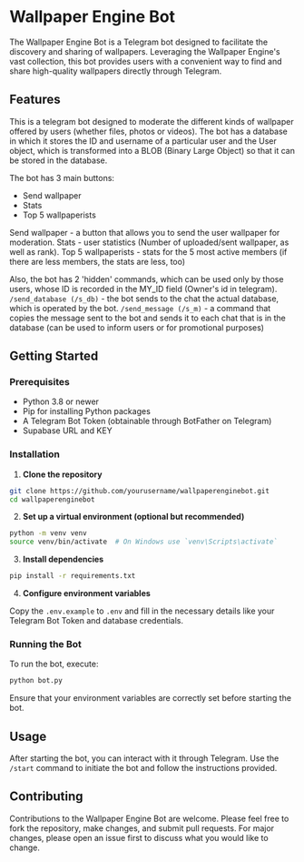 # Wallpaper Engine Bot

The Wallpaper Engine Bot is a Telegram bot designed to facilitate the discovery and sharing of wallpapers. Leveraging the Wallpaper Engine's vast collection, this bot provides users with a convenient way to find and share high-quality wallpapers directly through Telegram.

## Features

This is a telegram bot designed to moderate the different kinds of wallpaper offered by users (whether files, photos or videos). The bot has a database in which it stores the ID and username of a particular user and the User object, which is transformed into a BLOB (Binary Large Object) so that it can be stored in the database.

The bot has 3 main buttons: 
- Send wallpaper
- Stats
- Top 5 wallpaperists

Send wallpaper - a button that allows you to send the user wallpaper for moderation. 
Stats - user statistics (Number of uploaded/sent wallpaper, as well as rank). 
Top 5 wallpaperists - stats for the 5 most active members (if there are less members, the stats are less, too)

Also, the bot has 2 'hidden' commands, which can be used only by those users, whose ID is recorded in the MY_ID field (Owner's id in telegram). 
`/send_database (/s_db)` - the bot sends to the chat the actual database, which is operated by the bot. 
`/send_message (/s_m)` - a command that copies the message sent to the bot and sends it to each chat that is in the database (can be used to inform users or for promotional purposes)

## Getting Started

### Prerequisites

- Python 3.8 or newer
- Pip for installing Python packages
- A Telegram Bot Token (obtainable through BotFather on Telegram)
- Supabase URL and KEY

### Installation

1. **Clone the repository**

```bash
git clone https://github.com/yourusername/wallpaperenginebot.git
cd wallpaperenginebot
```

2. **Set up a virtual environment (optional but recommended)**

```bash
python -m venv venv
source venv/bin/activate  # On Windows use `venv\Scripts\activate`
```

3. **Install dependencies**

```bash
pip install -r requirements.txt
```

4. **Configure environment variables**

Copy the `.env.example` to `.env` and fill in the necessary details like your Telegram Bot Token and database credentials.

### Running the Bot

To run the bot, execute:

```bash
python bot.py
```

Ensure that your environment variables are correctly set before starting the bot.

## Usage

After starting the bot, you can interact with it through Telegram. Use the `/start` command to initiate the bot and follow the instructions provided.

## Contributing

Contributions to the Wallpaper Engine Bot are welcome. Please feel free to fork the repository, make changes, and submit pull requests. For major changes, please open an issue first to discuss what you would like to change.


